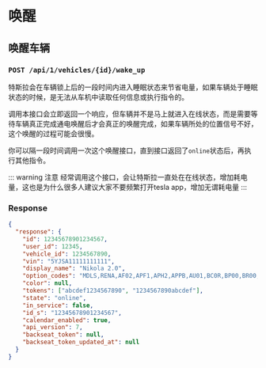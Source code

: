 # 唤醒
## 唤醒车辆
### `POST /api/1/vehicles/{id}/wake_up`

特斯拉会在车辆锁上后的一段时间内进入睡眠状态来节省电量，如果车辆处于睡眠状态的时候，是无法从车机中读取任何信息或执行指令的。

调用本接口会立即返回一个响应，但车辆并不是马上就进入在线状态，而是需要等待车辆真正完成通电唤醒后才会真正的唤醒完成，如果车辆所处的位置信号不好，这个唤醒的过程可能会很慢。

你可以隔一段时间调用一次这个唤醒接口，直到接口返回了`online`状态后，再执行其他指令。

::: warning 注意
经常调用这个接口，会让特斯拉一直处在在线状态，增加耗电量，这也是为什么很多人建议大家不要频繁打开tesla app，增加无谓耗电量
:::

### Response
```json
{
  "response": {
    "id": 12345678901234567,
    "user_id": 12345,
    "vehicle_id": 1234567890,
    "vin": "5YJSA11111111111",
    "display_name": "Nikola 2.0",
    "option_codes": "MDLS,RENA,AF02,APF1,APH2,APPB,AU01,BC0R,BP00,BR00,BS00,CDM0,CH05,PBCW,CW00,DCF0,DRLH,DSH7,DV4W,FG02,FR04,HP00,IDBA,IX01,LP01,ME02,MI01,PF01,PI01,PK00,PS01,PX00,PX4D,QTVB,RFP2,SC01,SP00,SR01,SU01,TM00,TP03,TR00,UTAB,WTAS,X001,X003,X007,X011,X013,X021,X024,X027,X028,X031,X037,X040,X044,YFFC,COUS",
    "color": null,
    "tokens": ["abcdef1234567890", "1234567890abcdef"],
    "state": "online",
    "in_service": false,
    "id_s": "12345678901234567",
    "calendar_enabled": true,
    "api_version": 7,
    "backseat_token": null,
    "backseat_token_updated_at": null
  }
}
```
